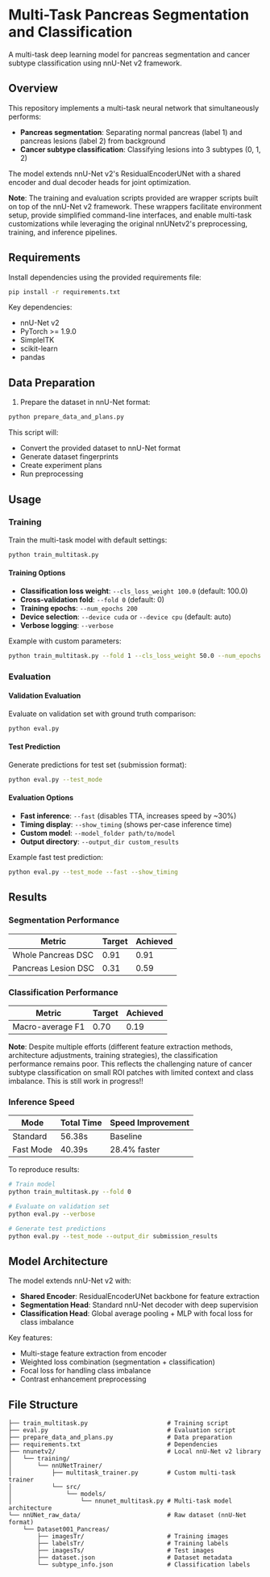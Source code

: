 # Multi-Task Pancreas Segmentation and Classification

A multi-task deep learning model for pancreas segmentation and cancer subtype classification using nnU-Net v2 framework.

## Overview

This repository implements a multi-task neural network that simultaneously performs:
- **Pancreas segmentation**: Separating normal pancreas (label 1) and pancreas lesions (label 2) from background
- **Cancer subtype classification**: Classifying lesions into 3 subtypes (0, 1, 2)

The model extends nnU-Net v2's ResidualEncoderUNet with a shared encoder and dual decoder heads for joint optimization.

**Note**: The training and evaluation scripts provided are wrapper scripts built on top of the nnU-Net v2 framework. These wrappers facilitate environment setup, provide simplified command-line interfaces, and enable multi-task customizations while leveraging the original nnUNetv2's preprocessing, training, and inference pipelines.

## Requirements

Install dependencies using the provided requirements file:

```bash
pip install -r requirements.txt
```

Key dependencies:
- nnU-Net v2
- PyTorch >= 1.9.0
- SimpleITK
- scikit-learn
- pandas

## Data Preparation

1. Prepare the dataset in nnU-Net format:

```bash
python prepare_data_and_plans.py
```

This script will:
- Convert the provided dataset to nnU-Net format
- Generate dataset fingerprints
- Create experiment plans
- Run preprocessing

## Usage

### Training

Train the multi-task model with default settings:

```bash
python train_multitask.py
```

#### Training Options

- **Classification loss weight**: `--cls_loss_weight 100.0` (default: 100.0)
- **Cross-validation fold**: `--fold 0` (default: 0)
- **Training epochs**: `--num_epochs 200`
- **Device selection**: `--device cuda` or `--device cpu` (default: auto)
- **Verbose logging**: `--verbose`

Example with custom parameters:

```bash
python train_multitask.py --fold 1 --cls_loss_weight 50.0 --num_epochs 150 --verbose
```

### Evaluation

#### Validation Evaluation

Evaluate on validation set with ground truth comparison:

```bash
python eval.py
```

#### Test Prediction

Generate predictions for test set (submission format):

```bash
python eval.py --test_mode
```

#### Evaluation Options

- **Fast inference**: `--fast` (disables TTA, increases speed by ~30%)
- **Timing display**: `--show_timing` (shows per-case inference time)
- **Custom model**: `--model_folder path/to/model`
- **Output directory**: `--output_dir custom_results`

Example fast test prediction:

```bash
python eval.py --test_mode --fast --show_timing
```

## Results

### Segmentation Performance

| Metric | Target | Achieved |
|--------|--------|----------|
| Whole Pancreas DSC | 0.91 | 0.91 |
| Pancreas Lesion DSC | 0.31 | 0.59 |

### Classification Performance

| Metric | Target | Achieved |
|--------|--------|----------|
| Macro-average F1 | 0.70 | 0.19 |

**Note**: Despite multiple efforts (different feature extraction methods, architecture adjustments, training strategies), the classification performance remains poor. This reflects the challenging nature of cancer subtype classification on small ROI patches with limited context and class imbalance. This is still work in progress!!

### Inference Speed

| Mode | Total Time | Speed Improvement |
|------|------------|------------------|
| Standard | 56.38s | Baseline |
| Fast Mode | 40.39s | 28.4% faster |

To reproduce results:

```bash
# Train model
python train_multitask.py --fold 0

# Evaluate on validation set
python eval.py --verbose

# Generate test predictions
python eval.py --test_mode --output_dir submission_results
```

## Model Architecture

The model extends nnU-Net v2 with:

- **Shared Encoder**: ResidualEncoderUNet backbone for feature extraction
- **Segmentation Head**: Standard nnU-Net decoder with deep supervision
- **Classification Head**: Global average pooling + MLP with focal loss for class imbalance

Key features:
- Multi-stage feature extraction from encoder
- Weighted loss combination (segmentation + classification)
- Focal loss for handling class imbalance
- Contrast enhancement preprocessing


## File Structure

```
├── train_multitask.py                      # Training script
├── eval.py                                 # Evaluation script  
├── prepare_data_and_plans.py               # Data preparation
├── requirements.txt                        # Dependencies
├── nnunetv2/                               # Local nnU-Net v2 library
│   └── training/
│       └── nnUNetTrainer/
│           ├── multitask_trainer.py        # Custom multi-task trainer
│           └── src/
│               └── models/
│                   └── nnunet_multitask.py # Multi-task model architecture
└── nnUNet_raw_data/                        # Raw dataset (nnU-Net format)
    └── Dataset001_Pancreas/
        ├── imagesTr/                       # Training images
        ├── labelsTr/                       # Training labels
        ├── imagesTs/                       # Test images
        ├── dataset.json                    # Dataset metadata
        └── subtype_info.json               # Classification labels
```
